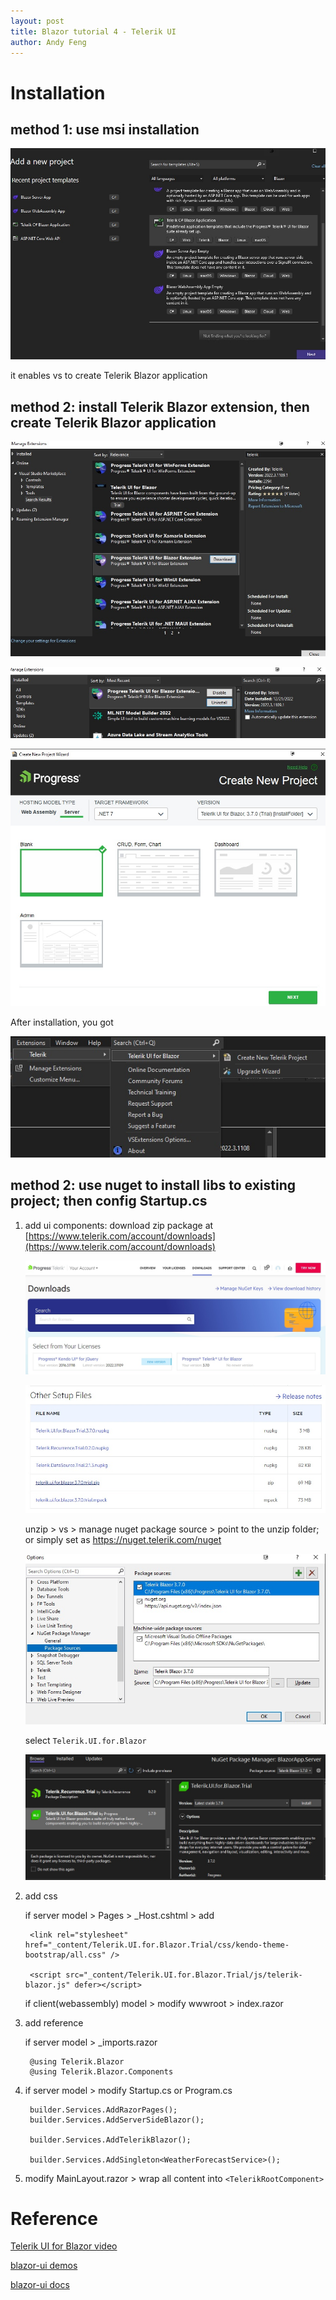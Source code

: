 ```yaml
---
layout: post
title: Blazor tutorial 4 - Telerik UI
author: Andy Feng
---
```


# Installation

## method 1: use msi installation

![](/images/posts/20221216-blazor-5.jpg)

it enables vs to create Telerik Blazor application

## method 2: install Telerik Blazor extension, then create Telerik Blazor application

![](/images/posts/20221216-blazor-4.jpg)

![](/images/posts/20221216-blazor-6.jpg)

![](/images/posts/20221216-blazor-8.jpg)

After installation, you got

![](/images/posts/20221216-blazor-7.jpg)

## method 2: use nuget to install libs to existing project; then config Startup.cs
1. add ui components:
	download zip package at [https://www.telerik.com/account/downloads](https://www.telerik.com/account/downloads)
	
	![](/images/posts/20221216-blazor-9.jpg)
	
	![](/images/posts/20221216-blazor-10.jpg)
	
	unzip > vs > manage nuget package source > point to the unzip folder; or simply set as https://nuget.telerik.com/nuget
	
	![](/images/posts/20221216-blazor-11.jpg)
	
	select `Telerik.UI.for.Blazor`
	
	![](/images/posts/20221216-blazor-12.jpg)

1. add css

	if server model > Pages > _Host.cshtml > add 

		<link rel="stylesheet" href="_content/Telerik.UI.for.Blazor.Trial/css/kendo-theme-bootstrap/all.css" />

		<script src="_content/Telerik.UI.for.Blazor.Trial/js/telerik-blazor.js" defer></script>

	if client(webassembly) model > modify wwwroot > index.razor

1. add reference

	if server model > _imports.razor

		@using Telerik.Blazor
		@using Telerik.Blazor.Components

1. if server model > modify Startup.cs or Program.cs

		builder.Services.AddRazorPages();
		builder.Services.AddServerSideBlazor();
	
		builder.Services.AddTelerikBlazor();
	
		builder.Services.AddSingleton<WeatherForecastService>();

1. modify MainLayout.razor > wrap all content into `<TelerikRootComponent>`

# Reference
[Telerik UI for Blazor video](https://learn.telerik.com/learn/course/27/Telerik%2520UI%2520for%2520Blazor)

[blazor-ui demos](https://demos.telerik.com/blazor-ui/?utm_source=tci)

[blazor-ui docs](https://www.telerik.com/support/blazor-ui?utm_source=tci)